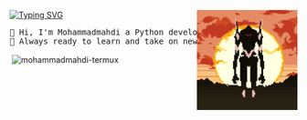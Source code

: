 <div >
  
  <a href="https://git.io/typing-svg"><img src="https://readme-typing-svg.demolab.com?font=Fira+Code&pause=100&width=435&lines=hello!+I'm+mohammadmahditermux+" alt="Typing SVG" /></a>
  <img src="https://github.com/mohammadmahdi-termux/mohammadmahdi-termux/blob/main/pic/eva.gif" width="35%" align="right"/>
  <br>
  <pre align="center">
👋 Hi, I'm Mohammadmahdi a Python developer and anime enthusiast.
🚀 Always ready to learn and take on new challenges.
</pre>






<p>&nbsp;<img align="center" src="https://github-readme-stats.vercel.app/api?username=mohammadmahdi-termux&show_icons=true&locale=en&theme=dark" alt="mohammadmahdi-termux" /></p>
<div/>
